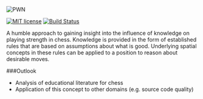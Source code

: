![PWN](https://raw.githubusercontent.com/lmbrs/pwn/master/res/logo.png)

[![MIT license](http://img.shields.io/badge/license-MIT-brightgreen.svg)](https://github.com/lmbrs/pwn/blob/master/LICENSE.md) [![Build Status](https://travis-ci.org/lmbrs/pwn.svg?branch=master)](https://travis-ci.org/lmbrs/pwn)

A humble approach to gaining insight into the influence of knowledge on playing strength in chess. Knowledge is provided in the form of established rules that are based on assumptions about what is good. Underlying spatial concepts in these rules can be applied to a position to reason about desirable moves.

###Outlook
- Analysis of educational literature for chess
- Application of this concept to other domains (e.g. source code quality)
